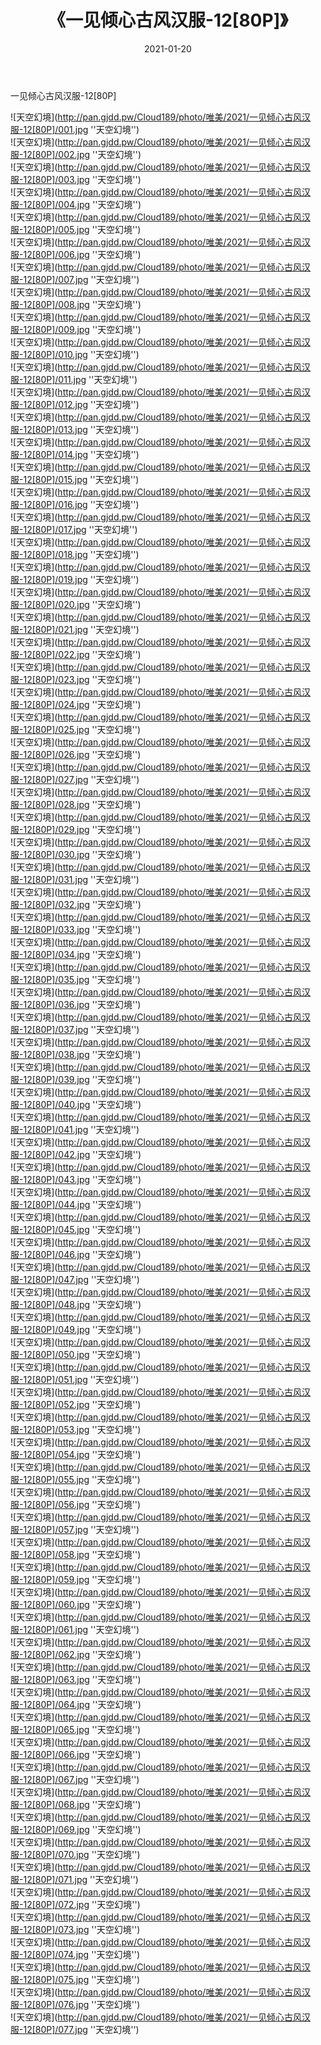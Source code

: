 ﻿---
layout: post
title:  《一见倾心古风汉服-12[80P]》
date:   2021-01-20
img: http://pan.gjdd.pw/Cloud189/photo/唯美/2021/一见倾心古风汉服-12[80P]/000.jpg
categories: [美女, 清纯, 唯美]
---

一见倾心古风汉服-12[80P]



![天空幻境](http://pan.gjdd.pw/Cloud189/photo/唯美/2021/一见倾心古风汉服-12[80P]/001.jpg ''天空幻境'') <br>
![天空幻境](http://pan.gjdd.pw/Cloud189/photo/唯美/2021/一见倾心古风汉服-12[80P]/002.jpg ''天空幻境'') <br>
![天空幻境](http://pan.gjdd.pw/Cloud189/photo/唯美/2021/一见倾心古风汉服-12[80P]/003.jpg ''天空幻境'') <br>
![天空幻境](http://pan.gjdd.pw/Cloud189/photo/唯美/2021/一见倾心古风汉服-12[80P]/004.jpg ''天空幻境'') <br>
![天空幻境](http://pan.gjdd.pw/Cloud189/photo/唯美/2021/一见倾心古风汉服-12[80P]/005.jpg ''天空幻境'') <br>
![天空幻境](http://pan.gjdd.pw/Cloud189/photo/唯美/2021/一见倾心古风汉服-12[80P]/006.jpg ''天空幻境'') <br>
![天空幻境](http://pan.gjdd.pw/Cloud189/photo/唯美/2021/一见倾心古风汉服-12[80P]/007.jpg ''天空幻境'') <br>
![天空幻境](http://pan.gjdd.pw/Cloud189/photo/唯美/2021/一见倾心古风汉服-12[80P]/008.jpg ''天空幻境'') <br>
![天空幻境](http://pan.gjdd.pw/Cloud189/photo/唯美/2021/一见倾心古风汉服-12[80P]/009.jpg ''天空幻境'') <br>
![天空幻境](http://pan.gjdd.pw/Cloud189/photo/唯美/2021/一见倾心古风汉服-12[80P]/010.jpg ''天空幻境'') <br>
![天空幻境](http://pan.gjdd.pw/Cloud189/photo/唯美/2021/一见倾心古风汉服-12[80P]/011.jpg ''天空幻境'') <br>
![天空幻境](http://pan.gjdd.pw/Cloud189/photo/唯美/2021/一见倾心古风汉服-12[80P]/012.jpg ''天空幻境'') <br>
![天空幻境](http://pan.gjdd.pw/Cloud189/photo/唯美/2021/一见倾心古风汉服-12[80P]/013.jpg ''天空幻境'') <br>
![天空幻境](http://pan.gjdd.pw/Cloud189/photo/唯美/2021/一见倾心古风汉服-12[80P]/014.jpg ''天空幻境'') <br>
![天空幻境](http://pan.gjdd.pw/Cloud189/photo/唯美/2021/一见倾心古风汉服-12[80P]/015.jpg ''天空幻境'') <br>
![天空幻境](http://pan.gjdd.pw/Cloud189/photo/唯美/2021/一见倾心古风汉服-12[80P]/016.jpg ''天空幻境'') <br>
![天空幻境](http://pan.gjdd.pw/Cloud189/photo/唯美/2021/一见倾心古风汉服-12[80P]/017.jpg ''天空幻境'') <br>
![天空幻境](http://pan.gjdd.pw/Cloud189/photo/唯美/2021/一见倾心古风汉服-12[80P]/018.jpg ''天空幻境'') <br>
![天空幻境](http://pan.gjdd.pw/Cloud189/photo/唯美/2021/一见倾心古风汉服-12[80P]/019.jpg ''天空幻境'') <br>
![天空幻境](http://pan.gjdd.pw/Cloud189/photo/唯美/2021/一见倾心古风汉服-12[80P]/020.jpg ''天空幻境'') <br>
![天空幻境](http://pan.gjdd.pw/Cloud189/photo/唯美/2021/一见倾心古风汉服-12[80P]/021.jpg ''天空幻境'') <br>
![天空幻境](http://pan.gjdd.pw/Cloud189/photo/唯美/2021/一见倾心古风汉服-12[80P]/022.jpg ''天空幻境'') <br>
![天空幻境](http://pan.gjdd.pw/Cloud189/photo/唯美/2021/一见倾心古风汉服-12[80P]/023.jpg ''天空幻境'') <br>
![天空幻境](http://pan.gjdd.pw/Cloud189/photo/唯美/2021/一见倾心古风汉服-12[80P]/024.jpg ''天空幻境'') <br>
![天空幻境](http://pan.gjdd.pw/Cloud189/photo/唯美/2021/一见倾心古风汉服-12[80P]/025.jpg ''天空幻境'') <br>
![天空幻境](http://pan.gjdd.pw/Cloud189/photo/唯美/2021/一见倾心古风汉服-12[80P]/026.jpg ''天空幻境'') <br>
![天空幻境](http://pan.gjdd.pw/Cloud189/photo/唯美/2021/一见倾心古风汉服-12[80P]/027.jpg ''天空幻境'') <br>
![天空幻境](http://pan.gjdd.pw/Cloud189/photo/唯美/2021/一见倾心古风汉服-12[80P]/028.jpg ''天空幻境'') <br>
![天空幻境](http://pan.gjdd.pw/Cloud189/photo/唯美/2021/一见倾心古风汉服-12[80P]/029.jpg ''天空幻境'') <br>
![天空幻境](http://pan.gjdd.pw/Cloud189/photo/唯美/2021/一见倾心古风汉服-12[80P]/030.jpg ''天空幻境'') <br>
![天空幻境](http://pan.gjdd.pw/Cloud189/photo/唯美/2021/一见倾心古风汉服-12[80P]/031.jpg ''天空幻境'') <br>
![天空幻境](http://pan.gjdd.pw/Cloud189/photo/唯美/2021/一见倾心古风汉服-12[80P]/032.jpg ''天空幻境'') <br>
![天空幻境](http://pan.gjdd.pw/Cloud189/photo/唯美/2021/一见倾心古风汉服-12[80P]/033.jpg ''天空幻境'') <br>
![天空幻境](http://pan.gjdd.pw/Cloud189/photo/唯美/2021/一见倾心古风汉服-12[80P]/034.jpg ''天空幻境'') <br>
![天空幻境](http://pan.gjdd.pw/Cloud189/photo/唯美/2021/一见倾心古风汉服-12[80P]/035.jpg ''天空幻境'') <br>
![天空幻境](http://pan.gjdd.pw/Cloud189/photo/唯美/2021/一见倾心古风汉服-12[80P]/036.jpg ''天空幻境'') <br>
![天空幻境](http://pan.gjdd.pw/Cloud189/photo/唯美/2021/一见倾心古风汉服-12[80P]/037.jpg ''天空幻境'') <br>
![天空幻境](http://pan.gjdd.pw/Cloud189/photo/唯美/2021/一见倾心古风汉服-12[80P]/038.jpg ''天空幻境'') <br>
![天空幻境](http://pan.gjdd.pw/Cloud189/photo/唯美/2021/一见倾心古风汉服-12[80P]/039.jpg ''天空幻境'') <br>
![天空幻境](http://pan.gjdd.pw/Cloud189/photo/唯美/2021/一见倾心古风汉服-12[80P]/040.jpg ''天空幻境'') <br>
![天空幻境](http://pan.gjdd.pw/Cloud189/photo/唯美/2021/一见倾心古风汉服-12[80P]/041.jpg ''天空幻境'') <br>
![天空幻境](http://pan.gjdd.pw/Cloud189/photo/唯美/2021/一见倾心古风汉服-12[80P]/042.jpg ''天空幻境'') <br>
![天空幻境](http://pan.gjdd.pw/Cloud189/photo/唯美/2021/一见倾心古风汉服-12[80P]/043.jpg ''天空幻境'') <br>
![天空幻境](http://pan.gjdd.pw/Cloud189/photo/唯美/2021/一见倾心古风汉服-12[80P]/044.jpg ''天空幻境'') <br>
![天空幻境](http://pan.gjdd.pw/Cloud189/photo/唯美/2021/一见倾心古风汉服-12[80P]/045.jpg ''天空幻境'') <br>
![天空幻境](http://pan.gjdd.pw/Cloud189/photo/唯美/2021/一见倾心古风汉服-12[80P]/046.jpg ''天空幻境'') <br>
![天空幻境](http://pan.gjdd.pw/Cloud189/photo/唯美/2021/一见倾心古风汉服-12[80P]/047.jpg ''天空幻境'') <br>
![天空幻境](http://pan.gjdd.pw/Cloud189/photo/唯美/2021/一见倾心古风汉服-12[80P]/048.jpg ''天空幻境'') <br>
![天空幻境](http://pan.gjdd.pw/Cloud189/photo/唯美/2021/一见倾心古风汉服-12[80P]/049.jpg ''天空幻境'') <br>
![天空幻境](http://pan.gjdd.pw/Cloud189/photo/唯美/2021/一见倾心古风汉服-12[80P]/050.jpg ''天空幻境'') <br>
![天空幻境](http://pan.gjdd.pw/Cloud189/photo/唯美/2021/一见倾心古风汉服-12[80P]/051.jpg ''天空幻境'') <br>
![天空幻境](http://pan.gjdd.pw/Cloud189/photo/唯美/2021/一见倾心古风汉服-12[80P]/052.jpg ''天空幻境'') <br>
![天空幻境](http://pan.gjdd.pw/Cloud189/photo/唯美/2021/一见倾心古风汉服-12[80P]/053.jpg ''天空幻境'') <br>
![天空幻境](http://pan.gjdd.pw/Cloud189/photo/唯美/2021/一见倾心古风汉服-12[80P]/054.jpg ''天空幻境'') <br>
![天空幻境](http://pan.gjdd.pw/Cloud189/photo/唯美/2021/一见倾心古风汉服-12[80P]/055.jpg ''天空幻境'') <br>
![天空幻境](http://pan.gjdd.pw/Cloud189/photo/唯美/2021/一见倾心古风汉服-12[80P]/056.jpg ''天空幻境'') <br>
![天空幻境](http://pan.gjdd.pw/Cloud189/photo/唯美/2021/一见倾心古风汉服-12[80P]/057.jpg ''天空幻境'') <br>
![天空幻境](http://pan.gjdd.pw/Cloud189/photo/唯美/2021/一见倾心古风汉服-12[80P]/058.jpg ''天空幻境'') <br>
![天空幻境](http://pan.gjdd.pw/Cloud189/photo/唯美/2021/一见倾心古风汉服-12[80P]/059.jpg ''天空幻境'') <br>
![天空幻境](http://pan.gjdd.pw/Cloud189/photo/唯美/2021/一见倾心古风汉服-12[80P]/060.jpg ''天空幻境'') <br>
![天空幻境](http://pan.gjdd.pw/Cloud189/photo/唯美/2021/一见倾心古风汉服-12[80P]/061.jpg ''天空幻境'') <br>
![天空幻境](http://pan.gjdd.pw/Cloud189/photo/唯美/2021/一见倾心古风汉服-12[80P]/062.jpg ''天空幻境'') <br>
![天空幻境](http://pan.gjdd.pw/Cloud189/photo/唯美/2021/一见倾心古风汉服-12[80P]/063.jpg ''天空幻境'') <br>
![天空幻境](http://pan.gjdd.pw/Cloud189/photo/唯美/2021/一见倾心古风汉服-12[80P]/064.jpg ''天空幻境'') <br>
![天空幻境](http://pan.gjdd.pw/Cloud189/photo/唯美/2021/一见倾心古风汉服-12[80P]/065.jpg ''天空幻境'') <br>
![天空幻境](http://pan.gjdd.pw/Cloud189/photo/唯美/2021/一见倾心古风汉服-12[80P]/066.jpg ''天空幻境'') <br>
![天空幻境](http://pan.gjdd.pw/Cloud189/photo/唯美/2021/一见倾心古风汉服-12[80P]/067.jpg ''天空幻境'') <br>
![天空幻境](http://pan.gjdd.pw/Cloud189/photo/唯美/2021/一见倾心古风汉服-12[80P]/068.jpg ''天空幻境'') <br>
![天空幻境](http://pan.gjdd.pw/Cloud189/photo/唯美/2021/一见倾心古风汉服-12[80P]/069.jpg ''天空幻境'') <br>
![天空幻境](http://pan.gjdd.pw/Cloud189/photo/唯美/2021/一见倾心古风汉服-12[80P]/070.jpg ''天空幻境'') <br>
![天空幻境](http://pan.gjdd.pw/Cloud189/photo/唯美/2021/一见倾心古风汉服-12[80P]/071.jpg ''天空幻境'') <br>
![天空幻境](http://pan.gjdd.pw/Cloud189/photo/唯美/2021/一见倾心古风汉服-12[80P]/072.jpg ''天空幻境'') <br>
![天空幻境](http://pan.gjdd.pw/Cloud189/photo/唯美/2021/一见倾心古风汉服-12[80P]/073.jpg ''天空幻境'') <br>
![天空幻境](http://pan.gjdd.pw/Cloud189/photo/唯美/2021/一见倾心古风汉服-12[80P]/074.jpg ''天空幻境'') <br>
![天空幻境](http://pan.gjdd.pw/Cloud189/photo/唯美/2021/一见倾心古风汉服-12[80P]/075.jpg ''天空幻境'') <br>
![天空幻境](http://pan.gjdd.pw/Cloud189/photo/唯美/2021/一见倾心古风汉服-12[80P]/076.jpg ''天空幻境'') <br>
![天空幻境](http://pan.gjdd.pw/Cloud189/photo/唯美/2021/一见倾心古风汉服-12[80P]/077.jpg ''天空幻境'') <br>